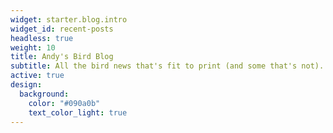 ```yaml
---
widget: starter.blog.intro
widget_id: recent-posts
headless: true
weight: 10
title: Andy's Bird Blog
subtitle: All the bird news that's fit to print (and some that's not).
active: true
design:
  background:
    color: "#090a0b"
    text_color_light: true
---
```


